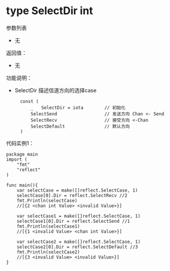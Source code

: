 # type SelectDir int
参数列表

- 无

返回值：

- 无

功能说明：

- SelectDir 描述信道方向的选择case

		const (
			_	SelectDir = iota		// 初始化
		    SelectSend					// 发送方向 Chan <- Send
		    SelectRecv					// 接受方向 <-Chan
		    SelectDefault				// 默认方向
		)


代码实例1：

	package main
	import (
		"fmt"
		"reflect"
	)
	  
	func main(){
		var selectCase = make([]reflect.SelectCase, 1)
		selectCase[0].Dir = reflect.SelectRecv //2
		fmt.Println(selectCase)
		//[{2 <chan int Value> <invalid Value>}]
		
		var selectCase1 = make([]reflect.SelectCase, 1)
		selectCase1[0].Dir = reflect.SelectSend //1
		fmt.Println(selectCase1)
		//[{1 <invalid Value> <chan int Value>}]
		
		var selectCase2 = make([]reflect.SelectCase, 1)
		selectCase2[0].Dir = reflect.SelectDefault //3
		fmt.Println(selectCase2)
		//[{3 <invalid Value> <invalid Value>}]
	}

